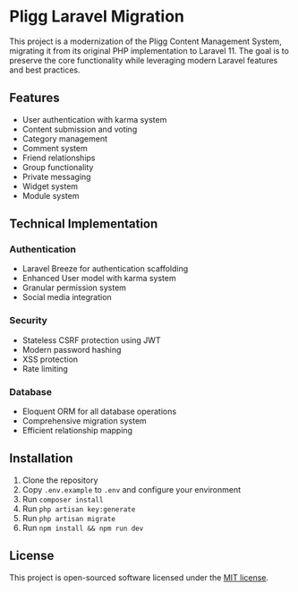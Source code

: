 # Pligg Laravel Migration

This project is a modernization of the Pligg Content Management System, migrating it from its original PHP implementation to Laravel 11. The goal is to preserve the core functionality while leveraging modern Laravel features and best practices.

## Features

- User authentication with karma system
- Content submission and voting
- Category management
- Comment system
- Friend relationships
- Group functionality
- Private messaging
- Widget system
- Module system

## Technical Implementation

### Authentication
- Laravel Breeze for authentication scaffolding
- Enhanced User model with karma system
- Granular permission system
- Social media integration

### Security
- Stateless CSRF protection using JWT
- Modern password hashing
- XSS protection
- Rate limiting

### Database
- Eloquent ORM for all database operations
- Comprehensive migration system
- Efficient relationship mapping

## Installation

1. Clone the repository
2. Copy `.env.example` to `.env` and configure your environment
3. Run `composer install`
4. Run `php artisan key:generate`
5. Run `php artisan migrate`
6. Run `npm install && npm run dev`

## License

This project is open-sourced software licensed under the [MIT license](https://opensource.org/licenses/MIT).
